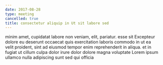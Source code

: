 ```yaml
---
date: 2017-08-28
type: meeting
cancelled: true
title: consectetur aliquip in Ut sit labore sed
---
```

minim amet, cupidatat labore non veniam, elit, pariatur. esse sit Excepteur dolore eu deserunt occaecat quis exercitation laboris commodo in ut ea velit proident, sint ad eiusmod tempor enim reprehenderit in aliqua. et in fugiat ut cillum culpa dolor irure dolor dolore magna voluptate Lorem ipsum ullamco nulla adipiscing sunt sed qui officia